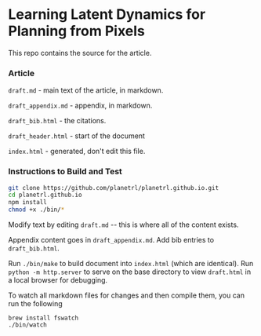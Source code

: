 # Learning Latent Dynamics for Planning from Pixels

This repo contains the source for the article.

### Article

`draft.md` - main text of the article, in markdown.

`draft_appendix.md` - appendix, in markdown.

`draft_bib.html` - the citations.

`draft_header.html` - start of the document

`index.html` - generated, don't edit this file.

### Instructions to Build and Test
```bash
git clone https://github.com/planetrl/planetrl.github.io.git
cd planetrl.github.io
npm install
chmod +x ./bin/*
```

Modify text by editing `draft.md` -- this is where all of the content exists.

Appendix content goes in `draft_appendix.md`. Add bib entries to `draft_bib.html`.

Run `./bin/make` to build document into `index.html` (which are identical).
Run `python -m http.server` to serve on the base directory to view `draft.html` in a local browser for debugging.

To watch all markdown files for changes and then compile them, you can run the following
```
brew install fswatch
./bin/watch
```
